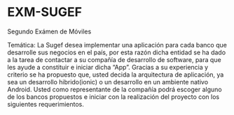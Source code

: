 # EXM-SUGEF
Segundo Exámen de Móviles

Temática:
La Sugef desea implementar una aplicación para cada banco que desarrolle sus negocios en el país, por esta razón dicha entidad se ha dado a la tarea de contactar a su compañía de desarrollo de software, para que les ayude a constituir e iniciar dicha “App”. Gracias a su experiencia y criterio se ha propuesto que, usted decida la arquitectura de aplicación, ya sea un desarrollo hibrido(ionic) o un desarrollo en un ambiente nativo Android. Usted como representante de la compañía podrá escoger alguno de los bancos propuestos e iniciar con la realización del proyecto con los siguientes requerimientos.

